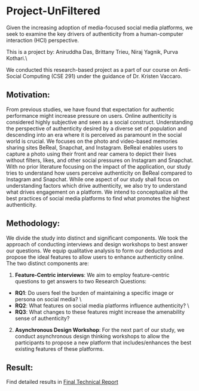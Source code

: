 # Project-UnFiltered
Given the increasing adoption of media-focused social media platforms, we seek to examine the key drivers of authenticity from a human-computer interaction (HCI) perspective.

This is a project by: Aniruddha Das, Brittany Trieu, Niraj Yagnik, Purva Kothari.\ 

We conducted this research-based project as a part of our course on Anti-Social Computing (CSE 291) under the guidance of Dr. Kristen Vaccaro.

## Motivation:
From previous studies, we have found that expectation for authentic performance might increase pressure on users. Online authenticity is considered highly subjective and seen as a social construct. Understanding the perspective of authenticity desired by a diverse set of population and descending into an era where it is perceived as paramount in the social world is crucial. We focuses on the photo and video-based memories sharing sites BeReal, Snapchat, and Instagram. BeReal enables users to capture a photo using their front and rear camera to depict their lives without filters, likes, and other social pressures on Instagram and Snapchat. With no prior literature focusing on the impact of the application, our study tries to understand how users perceive authenticity on BeReal compared to Instagram and Snapchat. While one aspect of our study shall focus on understanding factors which drive authenticity, we also try to understand what drives engagement on a platform. We intend to conceptualize all the best practices of social media platforms to find what promotes the highest authenticity.


## Methodology:
We divide the study into distinct and significant components. We took the approach of conducting interviews and design workshops to best answer our questions. We equip qualitative analysis to form our deductions and propose the ideal features to allow users to enhance authenticity online. The two distinct components are: 
1. **Feature-Centric interviews**: We aim to employ feature-centric questions to get answers to two Research Questions:
* **RQ1**: Do users feel the burden of maintaining a specific image or persona on social media? \
* **RQ2**: What features on social media platforms influence authenticity? \
* **RQ3**: What changes to these features might increase the amenability sense of authenticity?

2. **Asynchronous Design Workshop**: For the next part of our study, we conduct asynchronous design thinking workshops to allow the participants to propose a new platform that includes/enhances the best existing features of these platforms. 

## Result:
Find detailed results in [Final Technical Report](./Reports/Final-Technical-Report.pdf)
